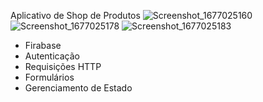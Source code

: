 Aplicativo de Shop de Produtos 
![Screenshot_1677025160](https://user-images.githubusercontent.com/89109185/220488747-e400ac00-853b-4493-ac54-682d4bc5e75e.png)
![Screenshot_1677025178](https://user-images.githubusercontent.com/89109185/220488755-53dd2a9e-e0a4-4abf-b8ba-cdf09efc53f8.png)
![Screenshot_1677025183](https://user-images.githubusercontent.com/89109185/220488760-0c0c80d5-3bde-4db6-927f-ecd8eda78485.png)


* Firabase
* Autenticação
* Requisições HTTP
* Formulários 
* Gerenciamento de Estado
